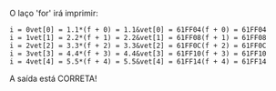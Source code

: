   O laço 'for' irá imprimir:

    i = 0vet[0] = 1.1*(f + 0) = 1.1&vet[0] = 61FF04(f + 0) = 61FF04
    i = 1vet[1] = 2.2*(f + 1) = 2.2&vet[1] = 61FF08(f + 1) = 61FF08
    i = 2vet[2] = 3.3*(f + 2) = 3.3&vet[2] = 61FF0C(f + 2) = 61FF0C
    i = 3vet[3] = 4.4*(f + 3) = 4.4&vet[3] = 61FF10(f + 3) = 61FF10
    i = 4vet[4] = 5.5*(f + 4) = 5.5&vet[4] = 61FF14(f + 4) = 61FF14
    
A saída está CORRETA!